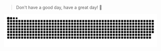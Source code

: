 > Don't have a good day, have a great day! 🌟


<picture>
  <source media="(prefers-color-scheme: dark)" srcset="https://raw.githubusercontent.com/bullet-ant/bullet-ant/output/github-contribution-grid-snake-dark.svg" />
  <source media="(prefers-color-scheme: light)" srcset="https://raw.githubusercontent.com/bullet-ant/bullet-ant/output/github-contribution-grid-snake-light.svg" />
  <img alt="A snake game based on bullet-ant's contribution graph where the cells get eaten in an orderly fashion." src="https://raw.githubusercontent.com/bullet-ant/bullet-ant/output/github-contribution-grid-snake-light.svg" />
</picture>
